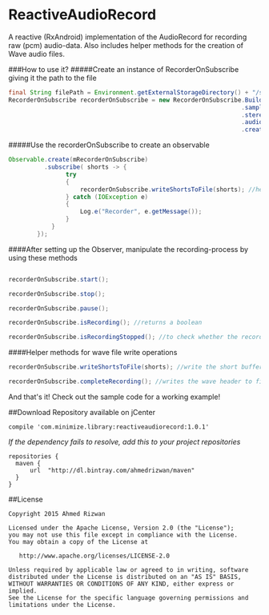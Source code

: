 # ReactiveAudioRecord
A reactive (RxAndroid) implementation of the AudioRecord for recording raw (pcm) audio-data. Also includes helper methods for the creation of Wave audio files. 

###How to use it?
#####Create an instance of RecorderOnSubscribe giving it the path to the file
```java
final String filePath = Environment.getExternalStorageDirectory() + "/sample.wav"; //dummy file 
RecorderOnSubscribe recorderOnSubscribe = new RecorderOnSubscribe.Builder(filePath)
                                                                 .sampleRate(22000)       //by default it's 44100
                                                                 .stereo()                //by default it's mono
                                                                 .audioSourceCamcorder()  //by default it's MIC
                                                                 .createSubscription();
```
#####Use the recorderOnSubscribe to create an observable
```java
Observable.create(mRecorderOnSubscribe)
          .subscribe( shorts -> {
                try
                {
                    recorderOnSubscribe.writeShortsToFile(shorts); //helper method for writing shorts to file 
                } catch (IOException e)
                {
                    Log.e("Recorder", e.getMessage());
                }
            }
        });
```

####After setting up the Observer, manipulate the recording-process by using these methods
```java

recorderOnSubscribe.start();

recorderOnSubscribe.stop();

recorderOnSubscribe.pause();

recorderOnSubscribe.isRecording(); //returns a boolean 

recorderOnSubscribe.isRecordingStopped(); //to check whether the recorder is in Stopped state

```
####Helper methods for wave file write operations
```java
recorderOnSubscribe.writeShortsToFile(shorts); //write the short buffers to file

recorderOnSubscribe.completeRecording(); //writes the wave header to file... Call it after the stop() method
```

And that's it! Check out the sample code for a working example!

##Download 
Repository available on jCenter

```Gradle
compile 'com.minimize.library:reactiveaudiorecord:1.0.1'
```
*If the dependency fails to resolve, add this to your project repositories*
```Gradle
repositories {
  maven {
      url  "http://dl.bintray.com/ahmedrizwan/maven" 
  }
}
```

##License 
```
Copyright 2015 Ahmed Rizwan

Licensed under the Apache License, Version 2.0 (the "License");
you may not use this file except in compliance with the License.
You may obtain a copy of the License at

   http://www.apache.org/licenses/LICENSE-2.0

Unless required by applicable law or agreed to in writing, software
distributed under the License is distributed on an "AS IS" BASIS,
WITHOUT WARRANTIES OR CONDITIONS OF ANY KIND, either express or implied.
See the License for the specific language governing permissions and
limitations under the License.
```


